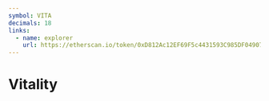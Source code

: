 ```yaml
---
symbol: VITA
decimals: 18
links:
  - name: explorer
    url: https://etherscan.io/token/0xD812Ac12EF69F5c4431593C985DF049071BFcad7
---
```


# Vitality
